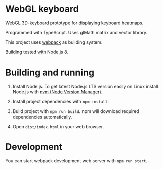# WebGL keyboard

WebGL 3D-keyboard prototype for displaying keyboard heatmaps.

Programmed with TypeScript. Uses glMath matrix and vector library.

This project uses [webpack](https://webpack.js.org/) as building
system.

Building tested with Node.js 8.

# Building and running

1. Install Node.js. To get latest Node.js
LTS version easily on Linux
install Node.js with [nvm (Node Version Manager)](https://github.com/creationix/nvm).

2. Install project dependencies with `npm install`.

3. Build project with `npm run build`. npm will download required
dependencies automatically.

4. Open `dist/index.html` in your web browser.

# Development

You can start webpack development web server with `npm run start`.